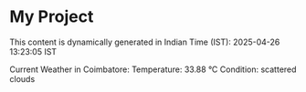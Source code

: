 # My Project

This content is dynamically generated in Indian Time (IST): 2025-04-26 13:23:05 IST


Current Weather in Coimbatore:
Temperature: 33.88 °C
Condition: scattered clouds
